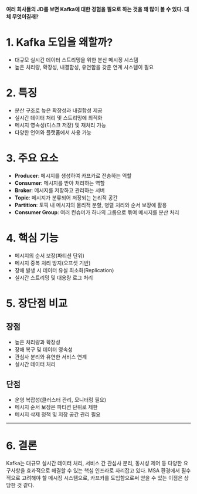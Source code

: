 **여러 회사들의 JD를 보면 Kafka에 대한 경험을 필요로 하는 것을 꽤 많이 볼 수 있다. 대체 무엇이길래?**

# 1. Kafka 도입을 왜할까?

- 대규모 실시간 데이터 스트리밍을 위한 분산 메시징 시스템
- 높은 처리량, 확장성, 내결함성, 유연함을 갖춘 연계 시스템이 필요

# 2. 특징

- 분산 구조로 높은 확장성과 내결함성 제공
- 실시간 데이터 처리 및 스트리밍에 최적화
- 메시지 영속성(디스크 저장) 및 재처리 가능
- 다양한 언어와 플랫폼에서 사용 가능

# 3. 주요 요소

- **Producer**: 메시지를 생성하여 카프카로 전송하는 역할
- **Consumer**: 메시지를 받아 처리하는 역할
- **Broker**: 메시지를 저장하고 관리하는 서버
- **Topic**: 메시지가 분류되어 저장되는 논리적 공간
- **Partition**: 토픽 내 메시지의 물리적 분할, 병렬 처리와 순서 보장에 활용
- **Consumer Group**: 여러 컨슈머가 하나의 그룹으로 묶여 메시지를 분산 처리

# 4. 핵심 기능

- 메시지의 순서 보장(파티션 단위)
- 메시지 중복 처리 방지(오프셋 기반)
- 장애 발생 시 데이터 유실 최소화(Replication)
- 실시간 스트리밍 및 대용량 로그 처리

# 5. 장단점 비교

## 장점

- 높은 처리량과 확장성
- 장애 복구 및 데이터 영속성
- 관심사 분리와 유연한 서비스 연계
- 실시간 데이터 처리

## 단점

- 운영 복잡성(클러스터 관리, 모니터링 필요)
- 메시지 순서 보장은 파티션 단위로 제한
- 메시지 삭제 정책 및 저장 공간 관리 필요

---

# 6. 결론

Kafka는 대규모 실시간 데이터 처리, 서비스 간 관심사 분리, 동시성 제어 등 다양한 요구사항을 효과적으로 해결할 수 있는 핵심 인프라로 자리잡고 있다. MSA 환경에서 필수적으로 고려해야 할 메시징 시스템으로, 카프카를 도입함으로써 얻을 수 있는 이점은 상당한 것 같다.

